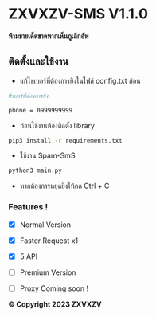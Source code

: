 # ZXVXZV-SMS V1.1.0
**ห้ามขายเด็ดขาดหากเห็นกูเลิกอัพ**


## ติดตั้งและใช้งาน
* แก้ไขเบอร์ที่ต้องการยิงในไฟล์ config.txt ก่อน
```bash
#เบอร์ที่ต้องการยิง

phone = 0999999999
```
* ก่อนใช้งานต้องติดตั้ง library
```bash
pip3 install -r requirements.txt
```
* ใช้งาน Spam-SmS
```bash
python3 main.py
```
* หากต้องการหยุดยิงให้กด Ctrl + C
### Features !
- [x] Normal Version
- [x] Faster Request x1
- [x] 5 API
- [ ] Premium Version
- [ ] Proxy Coming soon !



**© Copyright 2023 ZXVXZV**

